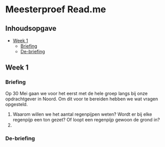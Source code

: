 # Meesterproef Read.me

## Inhoudsopgave
- [Week 1](#week1)
  - [Briefing](#briefing)
  - [De-briefing](#de-briefing)
 
## Week 1

### Briefing <a name="briefing"></a>
Op 30 Mei gaan we voor het eerst met de hele groep langs bij onze opdrachtgever in Noord. Om dit voor te bereiden hebben we wat vragen opgesteld.
1.  Waarom willen we het aantal regenpijpen weten? Wordt er bij elke regenpijp een ton gezet? Of loopt een regenpijp gewoon de grond in?
2.  

### De-briefing <a name="de-briefing"></a>
